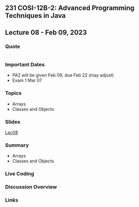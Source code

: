 ## 231 COSI-12B-2: Advanced Programming Techniques in Java

## Lecture 08 - Feb 09, 2023

### Quote

```text
```

### Important Dates

* PA2 will be given Feb 09, due Feb 22 (may adjust)
* Exam 1 Mar 07

### Topics

* Arrays
* Classes and Objects

### Slides
[Lec08](Lec08.pdf)

### Summary
* Arrays
* Classes and Objects

### Live Coding


### Discussion Overview


### Links
